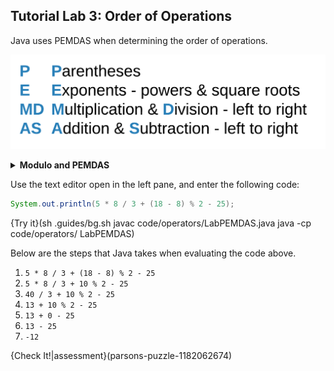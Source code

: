 ## Tutorial Lab 3: Order of Operations

Java uses PEMDAS when determining the order of operations.

![PEMDAS](.guides/img/pemdas.png)

<details><summary><b>Modulo and PEMDAS</b></summary>Since modulo is based on division, modulo operations happen at the time of multiplication and division, going from left to right.</details>

Use the text editor open in the left pane, and enter the following code:

```java
System.out.println(5 * 8 / 3 + (18 - 8) % 2 - 25);
```

{Try it}(sh .guides/bg.sh javac code/operators/LabPEMDAS.java java -cp code/operators/ LabPEMDAS)

Below are the steps that Java takes when evaluating the code above.
1) `5 * 8 / 3 + (18 - 8) % 2 - 25`
1) `5 * 8 / 3 + 10 % 2 - 25`
1) `40 / 3 + 10 % 2 - 25`
1) `13 + 10 % 2 - 25`
1) `13 + 0 - 25`
1) `13 - 25`
1) `-12`

{Check It!|assessment}(parsons-puzzle-1182062674)
